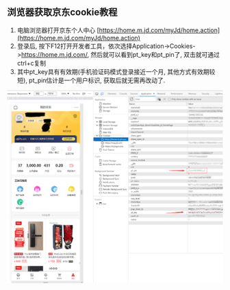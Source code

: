 ## 浏览器获取京东cookie教程

1. 电脑浏览器打开京东个人中心 [https://home.m.jd.com/myJd/home.action](https://home.m.jd.com/myJd/home.action)
2. 登录后, 按下F12打开开发者工具，依次选择Application->Cookies->https://home.m.jd.com/, 然后就可以看到pt_key和pt_pin了, 双击就可通过ctrl+c复制
3. 其中pt_key具有有效期(手机验证码模式登录接近一个月, 其他方式有效期较短), pt_pin估计是一个用户标识, 获取后就无需再改动了.

![](image/GetJdCookie/1644422019112.png)
